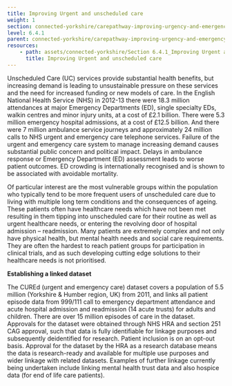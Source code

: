 ```yaml
---
title: Improving Urgent and unscheduled care
weight: 1
section: connected-yorkshire/carepathway-improving-urgency-and-emergency-pathways-for-patients/improving-urgent-and-unscheduled-care
level: 6.4.1
parent: connected-yorkshire/carepathway-improving-urgency-and-emergency-pathways-for-patients
resources: 
    - path: assets/connected-yorkshire/Section 6.4.1_Improving Urgent and unscheduled care.pdf
      title: Improving Urgent and unscheduled care
---
```


Unscheduled Care (UC) services provide substantial health benefits, but increasing demand is leading to unsustainable pressure on these services and the need for increased funding or new models of care. In the English National Health Service (NHS) in 2012-13 there were 18.3 million attendances at major Emergency Departments (ED), single specialty EDs, walkin centres and minor injury units, at a cost of £2.1 billion.  There were 5.3 million emergency hospital admissions, at a cost of £12.5 billion.  And there were 7 million ambulance service journeys and approximately 24 million calls to NHS urgent and emergency care telephone services.  Failure of the urgent and emergency care system to manage increasing demand causes substantial public concern and political impact. Delays in ambulance response or Emergency Department (ED) assessment leads to worse patient outcomes. ED crowding is internationally recognised and is shown to be associated with avoidable mortality.  

Of particular interest are the most vulnerable groups within the population who typically tend to be more frequent users of unscheduled care due to living with multiple long term conditions and the consequences of ageing. These patients often have healthcare needs which have not been met resulting in them tipping into unscheduled care for their routine as well as urgent healthcare needs, or entering the revolving door of hospital admission – readmission. Many patients are extremely complex and not only have physical health, but mental health needs and social care requirements. They are often the hardest to reach patient groups for participation in clinical trials, and as such developing cutting edge solutions to their healthcare needs is not prioritised. 

**Establishing a linked dataset** 

The CUREd (urgent and emergency care) dataset covers a population of 5.5 million (Yorkshire & Humber region, UK) from 2011, and links all patient episode data from 999/111 call to emergency department attendance and acute hospital admission and readmission (14 acute trusts) for adults and children. There are over 15 million episodes of care in the dataset. Approvals for the dataset were obtained through NHS HRA and section 251 CAG approval, such that data is fully identifiable for linkage purposes and subsequently deidentified for research. Patient inclusion is on an opt-out basis. Approval for the dataset by the HRA as a research database means the data is research-ready and available for multiple use purposes and wider linkage with related datasets. Examples of further linkage currently being undertaken include linking mental health trust data and also hospice data (for end of life care patients).  

        
